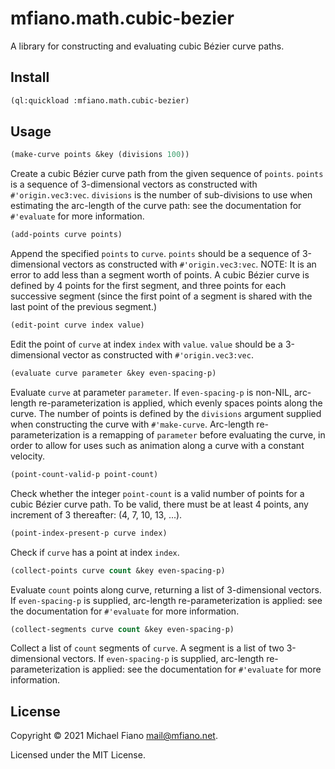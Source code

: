 # mfiano.math.cubic-bezier

A library for constructing and evaluating cubic Bézier curve paths.

## Install

```lisp
(ql:quickload :mfiano.math.cubic-bezier)
```

## Usage

```lisp
(make-curve points &key (divisions 100))
```
Create a cubic Bézier curve path from the given sequence of `points`. `points` is a sequence of
3-dimensional vectors as constructed with `#'origin.vec3:vec`. `divisions` is the number of
sub-divisions to use when estimating the arc-length of the curve path: see the documentation for
`#'evaluate` for more information.

```lisp
(add-points curve points)
```
Append the specified `points` to `curve`. `points` should be a sequence of 3-dimensional vectors
as constructed with `#'origin.vec3:vec`. NOTE: It is an error to add less than a segment worth of
points. A cubic Bézier curve is defined by 4 points for the first segment, and three points for each
successive segment (since the first point of a segment is shared with the last point of the previous
segment.)

```lisp
(edit-point curve index value)
```
Edit the point of `curve` at index `index` with `value`. `value` should be a 3-dimensional vector
as constructed with `#'origin.vec3:vec`.

```lisp
(evaluate curve parameter &key even-spacing-p)
```
Evaluate `curve` at parameter `parameter`. If `even-spacing-p` is non-NIL, arc-length
re-parameterization is applied, which evenly spaces points along the curve. The number of points is
defined by the `divisions` argument supplied when constructing the curve with `#'make-curve`.
Arc-length re-parameterization is a remapping of `parameter` before evaluating the curve, in order to
allow for uses such as animation along a curve with a constant velocity.

```lisp
(point-count-valid-p point-count)
```
Check whether the integer `point-count` is a valid number of points for a cubic Bézier curve
path. To be valid, there must be at least 4 points, any increment of 3 thereafter: (4, 7, 10, 13,
...).

```lisp
(point-index-present-p curve index)
```
Check if `curve` has a point at index `index`.

```lisp
(collect-points curve count &key even-spacing-p)
```
Evaluate `count` points along curve, returning a list of 3-dimensional vectors. If
`even-spacing-p` is supplied, arc-length re-parameterization is applied: see the documentation for
`#'evaluate` for more information.

```lisp
(collect-segments curve count &key even-spacing-p)
```
Collect a list of `count` segments of `curve`. A segment is a list of two 3-dimensional vectors.
If `even-spacing-p` is supplied, arc-length re-parameterization is applied: see the documentation
for `#'evaluate` for more information.

## License

Copyright © 2021 Michael Fiano <mail@mfiano.net>.

Licensed under the MIT License.
